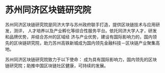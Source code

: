 # 苏州同济区块链研究院

苏州同济区块链研究院是同济大学与苏州政府联手打造，提供区块链技术与应用研发，测评， 人才培养以及产业孵化等综合性服务平台。依托同济大学人才，研发和品牌优势，并结合苏州的区域经 济与产业优势，建设有国际影响力的，国内领先的区块链研究院，助力苏州高铁新城成为国内领先金融科技－区块链产业聚集高地。

苏州同济区块链研究院致力于以下使命：
成为具有国际影响力，国内领先的区块链研究院；助推中国区块链社区健康，可持续的发展。
